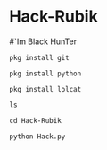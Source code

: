 # Hack-Rubik

#`Im Black HunTer

`pkg install git`


`pkg install python`


`pkg install lolcat`

`ls`

`cd Hack-Rubik`

`python Hack.py`
